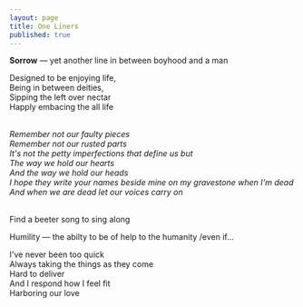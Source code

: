 ```yaml
---
layout: page
title: One Liners
published: true
---
```


**Sorrow** — yet another line in between boyhood and a man
<br>

Designed to be enjoying life,<br>
Being in between deities, <br>
Sipping the left over nectar<br>
Happly embacing the all life<br>
<br>

*Remember not our faulty pieces<br>
Remember not our rusted parts<br>
It's not the petty imperfections that define us but<br>
The way we hold our hearts<br>
And the way we hold our heads<br>
I hope they write your names beside mine on my gravestone when I'm dead<br>
And when we are dead let our voices carry on*<br>
<br>

Find a beeter song to sing along
<br>

Humility — the abilty to be of help to the humanity /even if...
<br>

I've never been too quick <br>
Always taking the things as they come<br>
Hard to deliver<br>
And I respond how I feel fit<br>
Harboring our love<br>
